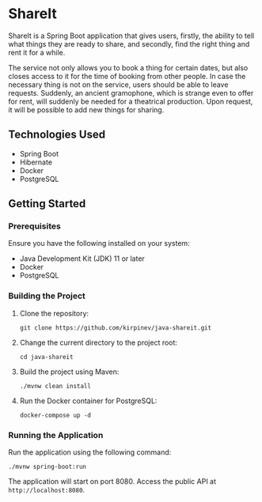 # ShareIt

ShareIt is a Spring Boot application that gives users, firstly, the ability to
tell what things they are ready to share, and secondly, find the right thing and
rent it for a while.

The service not only allows you to book a thing for certain dates, but also
closes access to it for the time of booking from other people. In case the
necessary thing is not on the service, users should be able to leave requests.
Suddenly, an ancient gramophone, which is strange even to offer for rent, will
suddenly be needed for a theatrical production. Upon request, it will be
possible to add new things for sharing.

## Technologies Used

- Spring Boot
- Hibernate
- Docker
- PostgreSQL

## Getting Started

### Prerequisites

Ensure you have the following installed on your system:

- Java Development Kit (JDK) 11 or later
- Docker
- PostgreSQL

### Building the Project

1. Clone the repository:

   `git clone https://github.com/kirpinev/java-shareit.git`

2. Change the current directory to the project root:

   `cd java-shareit`

3. Build the project using Maven:

   `./mvnw clean install`

4. Run the Docker container for PostgreSQL:

   `docker-compose up -d`

### Running the Application

Run the application using the following command:

`./mvnw spring-boot:run`

The application will start on port 8080. Access the public API at
`http://localhost:8080`.
